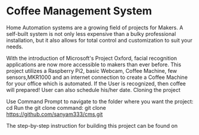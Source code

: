 # Coffee Management System
Home Automation systems are a growing field of projects for Makers. A self-built system is not only less expensive than a bulky professional installation, but it also allows for total control and customization to suit your needs. 

With the introduction of Microsoft's Project Oxford, facial recognition applications are now more accessible to makers than ever before. This project utilizes a Raspberry Pi2, basic Webcam, Coffee Machine, few sensors,MKR1000 and an internet connection to create a Coffee Machine for your office which is automated. If the User is recognized, then coffee will prepared! User can also schedule his/her date.
Cloning the project

Use Command Prompt to navigate to the folder where you want the project:
cd <your folder path>
Run the git clone command:
git clone https://github.com/sanyam333/cms.git

The step-by-step instruction for building this project can be found on 

